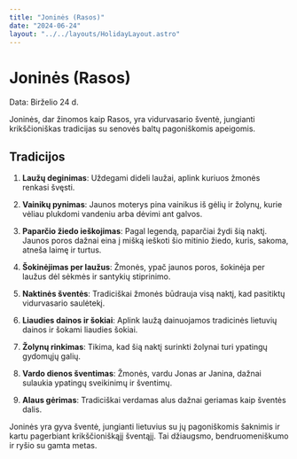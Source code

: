 ```yaml
---
title: "Joninės (Rasos)"
date: "2024-06-24"
layout: "../../layouts/HolidayLayout.astro"
---
```


# Joninės (Rasos)

Data: Birželio 24 d.

Joninės, dar žinomos kaip Rasos, yra vidurvasario šventė, jungianti krikščioniškas tradicijas su senovės baltų pagoniškomis apeigomis.

## Tradicijos

1. **Laužų deginimas**: Uždegami dideli laužai, aplink kuriuos žmonės renkasi švęsti.

2. **Vainikų pynimas**: Jaunos moterys pina vainikus iš gėlių ir žolynų, kurie vėliau plukdomi vandeniu arba dėvimi ant galvos.

3. **Paparčio žiedo ieškojimas**: Pagal legendą, paparčiai žydi šią naktį. Jaunos poros dažnai eina į mišką ieškoti šio mitinio žiedo, kuris, sakoma, atneša laimę ir turtus.

4. **Šokinėjimas per laužus**: Žmonės, ypač jaunos poros, šokinėja per laužus dėl sėkmės ir santykių stiprinimo.

5. **Naktinės šventės**: Tradiciškai žmonės būdrauja visą naktį, kad pasitiktų vidurvasario saulėtekį.

6. **Liaudies dainos ir šokiai**: Aplink laužą dainuojamos tradicinės lietuvių dainos ir šokami liaudies šokiai.

7. **Žolynų rinkimas**: Tikima, kad šią naktį surinkti žolynai turi ypatingų gydomųjų galių.

8. **Vardo dienos šventimas**: Žmonės, vardu Jonas ar Janina, dažnai sulaukia ypatingų sveikinimų ir šventimų.

9. **Alaus gėrimas**: Tradiciškai verdamas alus dažnai geriamas kaip šventės dalis.

Joninės yra gyva šventė, jungianti lietuvius su jų pagoniškomis šaknimis ir kartu pagerbiant krikščioniškąjį šventąjį. Tai džiaugsmo, bendruomeniškumo ir ryšio su gamta metas.